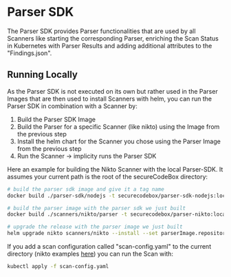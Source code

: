 <!--
SPDX-FileCopyrightText: the secureCodeBox authors

SPDX-License-Identifier: Apache-2.0
-->

# Parser SDK

The Parser SDK provides Parser functionalities that are used by all Scanners like starting the corresponding Parser, enriching the Scan Status in Kubernetes with Parser Results and adding additional attributes to the "Findings.json".

## Running Locally

As the Parser SDK is not executed on its own but rather used in the Parser Images that are then used to install Scanners with helm, you can run the Parser SDK in combination with a Scanner by:

1. Build the Parser SDK Image
2. Build the Parser for a specific Scanner (like nikto) using the Image from the previous step
3. Install the helm chart for the Scanner you chose using the Parser Image from the previous step
4. Run the Scanner -> implicity runs the Parser SDK

Here an example for building the Nikto Scanner with the local Parser-SDK. It assumes your current path is the root of the secureCodeBox directory:

```bash
# build the parser sdk image and give it a tag name
docker build ./parser-sdk/nodejs -t securecodebox/parser-sdk-nodejs:local-dev

# build the parser image with the parser sdk we just built
docker build ./scanners/nikto/parser -t securecodebox/parser-nikto:local-dev --build-arg namespace=securecodebox --build-arg baseImageTag=local-dev

# upgrade the release with the parser image we just built
helm upgrade nikto scanners/nikto --install --set parserImage.repository=securecodebox/parser-nikto,parserImage.tag=local-dev
```

If you add a scan configuration called "scan-config.yaml" to the current directory (nikto examples [here](https://www.securecodebox.io/docs/scanners/nikto#demo-juice-shop)) you can run the Scan with:

```bash
kubectl apply -f scan-config.yaml
```
